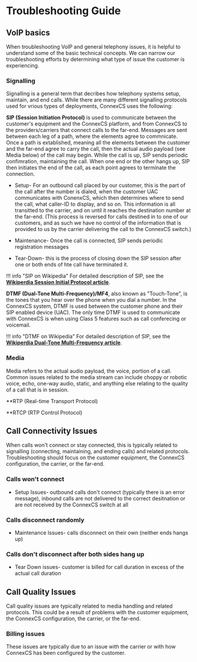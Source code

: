 # Troubleshooting Guide

## VoIP basics
When troubleshooting VoIP and general telephony issues, it is helpful to understand some of the basic technical concepts. We can narrow our troubleshooting efforts by determining what type of issue the customer is experiencing. 

### Signalling
Signalling is a general term that decribes how telephony systems setup, maintain, and end calls. While there are many different signalling protocols used for vrious types of deployments, ConnexCS uses the following:

**SIP (Session Initiation Protocol)** is used to communicate between the customer's equipment and the ConnexCS platform, and from ConnexCS to the providers/carriers that connect calls to the far-end. Messages are sent between each leg of a path, where the elements agree to commnicate. Once a path is extablished, meaning all the elements between the customer and the far-end agree to carry the call, then the actual audio payload (see Media below) of the call may begin. While the call is up, SIP sends periodic confimration, maintaining the call. When one end or the other hangs up, SIP then initiates the end of the call, as each point agrees to terminate the connection. 

+ Setup- For an outbound call placed by our customer, this is the part of the call after the number is dialed, when the customer UAC communicates with ConenxCS, which then determines where to send the call, what caller-ID to display, and so on. This information is all transitted to the carrier, and on until it reaches the destination number at the far-end. (This process is reversed for calls destined in to one of our customers, and as such we have no control of the information that is provided to us by the carrier delivering the call to the ConnexCS switch.)

+ Maintenance- Once the call is connected, SIP sends periodic registration messages

+ Tear-Down- this is the process of closing down the SIP session after one or both ends of hte call have terminated it.

!!! info "SIP on Wikipedia"
    For detailed description of SIP, see the [**Wikiperdia Session Initial Protocol article**](https://en.wikipedia.org/wiki/Session_Initiation_Protocol). 

**DTMF (Dual-Tone Multi-Frequency)/MF4**, also known as "Touch-Tone", is the tones that you hear over the phone when you dial a number. In the ConnexCS system, DTMF is used between the customer phone and their SIP enabled device (UAC). The only time DTMF is used to communicate with ConnexCS is when using Class 5 features such as call conferecing or voicemail.  

!!! info "DTMF on Wikipedia"
    For detailed description of SIP, see the [**Wikiperdia Dual-Tone Multi-Frequency article**](https://en.wikipedia.org/wiki/Dual-tone_multi-frequency_signaling). 

### Media
Media refers to the actual audio payload, the voice, portion of a call. Common issues related to the media stream can include choppy or robotic voice, echo, one-way audio, static, and anything else relating to the quality of a call that is in session. 

**RTP (Real-time Transport Protocol) 

**RTCP (RTP Control Protocol)

## Call Connectivity Issues
When calls won't connect or stay connected, this is typically related to signalling (connecting, maintaining, and ending calls) and related protocols. Troubleshooting should focus on the customer equipment, the ConnexCS configuration, the carrier, or the far-end. 

### Calls won't connect
+ Setup Issues- outbound calls don't connect (typically there is an error message), inbound calls are not delivered to the correct desitnation or are not received by the ConnexCS switch at all

### Calls disconnect randomly
+ Maintenance Issues- calls disconnect on their own (neither ends hangs up)

### Calls don't disconnect after both sides hang up
+ Tear Down issues- customer is billed for call duration in excess of the actual call duration

## Call Quality Issues
Call quality issues are typically related to media handling and related protocols. This could be a result of problems with the customer equipment, the ConnexCS configuration, the carrier, or the far-end. 

### Billing issues
These issues are typically due to an issue with the carrier or with how ConnexCS has been configured by the customer. 
